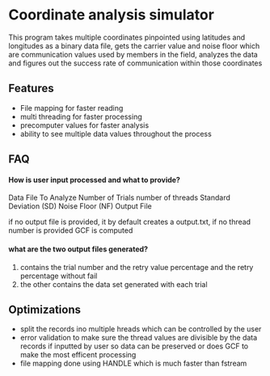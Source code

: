 
# Coordinate analysis simulator

This program takes multiple coordinates pinpointed using latitudes and longitudes as a binary data file, gets the carrier value and noise floor which are communication values used by members in the field, analyzes the data and figures out the success rate of communication within those coordinates


## Features

- File mapping for faster reading
- multi threading for faster processing
- precomputer values for faster analysis
- ability to see multiple data values throughout the process


## FAQ

#### How is user input processed and what to provide?

Data File To Analyze
Number of Trials
number of threads
Standard Deviation (SD)
Noise Floor (NF)
Output File

if no output file is provided, it by default creates a output.txt, if no thread number is provided GCF is computed

#### what are the two output files generated?

1. contains the trial number and the retry value percentage and the retry percentage without fail
2. the other contains the data set generated with each trial


## Optimizations

- split the records ino multiple hreads which can be controlled by the user 
- error validation to make sure the thread values are divisible by the data records if inputted by user so data can be preserved or does GCF to make the most efficent processing 
- file mapping done using HANDLE which is much faster than fstream
